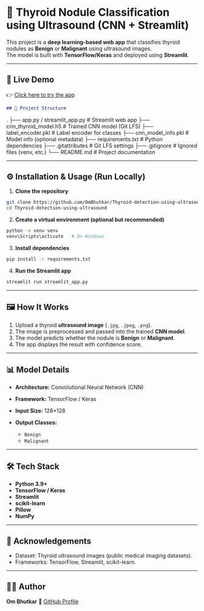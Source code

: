 # 🧠 Thyroid Nodule Classification using Ultrasound (CNN + Streamlit)

This project is a **deep learning-based web app** that classifies thyroid nodules as **Benign** or **Malignant** using ultrasound images.  
The model is built with **TensorFlow/Keras** and deployed using **Streamlit**.

---

## 🚀 Live Demo
👉 [Click here to try the app](https://thyroid-detection-using-ultrasound-axvaqx8bxkfa72yjpxnj7h.streamlit.app/)

```markdown
## 📂 Project Structure

```

.
├── app.py / streamlit\_app.py   # Streamlit web app
├── cnn\_thyroid\_model.h5        # Trained CNN model (Git LFS)
├── label\_encoder.pkl           # Label encoder for classes
├── cnn\_model\_info.pkl          # Model info (optional metadata)
├── requirements.txt            # Python dependencies
├── .gitattributes              # Git LFS settings
├── .gitignore                  # Ignored files (venv, etc.)
└── README.md                   # Project documentation


---

## ⚙️ Installation & Usage (Run Locally)

1. **Clone the repository**  
```bash
git clone https://github.com/OmBhutkar/Thyroid-detection-using-ultrasound.git
cd Thyroid-detection-using-ultrasound
````

2. **Create a virtual environment (optional but recommended)**

```bash
python -m venv venv
venv\Scripts\activate   # On Windows
```

3. **Install dependencies**

```bash
pip install -r requirements.txt
```

4. **Run the Streamlit app**

```bash
streamlit run streamlit_app.py
```

---

## 🖼️ How It Works

1. Upload a thyroid **ultrasound image** (`.jpg`, `.jpeg`, `.png`).
2. The image is preprocessed and passed into the trained **CNN model**.
3. The model predicts whether the nodule is **Benign** or **Malignant**.
4. The app displays the result with confidence score.

---

## 📊 Model Details

* **Architecture:** Convolutional Neural Network (CNN)
* **Framework:** TensorFlow / Keras
* **Input Size:** 128×128
* **Output Classes:**

  * `Benign`
  * `Malignant`

---

## 🛠️ Tech Stack

* **Python 3.9+**
* **TensorFlow / Keras**
* **Streamlit**
* **scikit-learn**
* **Pillow**
* **NumPy**

---

## 🙌 Acknowledgements

* Dataset: Thyroid ultrasound images (public medical imaging datasets).
* Frameworks: TensorFlow, Streamlit, scikit-learn.

---

## 👨‍💻 Author

**Om Bhutkar**
📌 [GitHub Profile](https://github.com/OmBhutkar)

